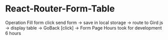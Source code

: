 # React-Router-Form-Table
Operation Fill form click send form -> save in local storage -> route to Gird js -> display table -> GoBack [click] -> Form Page  Hours took for development 6 hours
